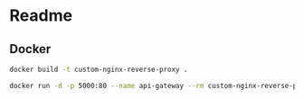 # Readme

## Docker

```bash
docker build -t custom-nginx-reverse-proxy .
```

```bash
docker run -d -p 5000:80 --name api-gateway --rm custom-nginx-reverse-proxy
```
